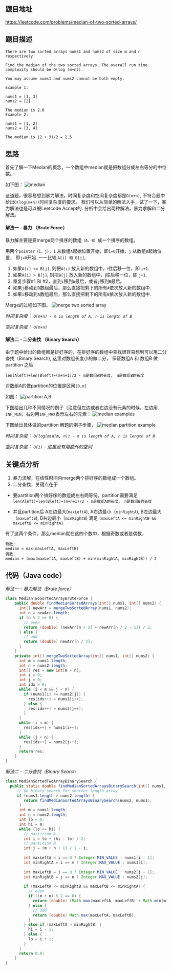 ## 题目地址
https://leetcode.com/problems/median-of-two-sorted-arrays/

## 题目描述
```
There are two sorted arrays nums1 and nums2 of size m and n respectively.

Find the median of the two sorted arrays. The overall run time complexity should be O(log (m+n)).

You may assume nums1 and nums2 cannot be both empty.

Example 1:

nums1 = [1, 3]
nums2 = [2]

The median is 2.0
Example 2:

nums1 = [1, 2]
nums2 = [3, 4]

The median is (2 + 3)/2 = 2.5
```

## 思路
首先了解一下Median的概念，一个数组中median就是把数组分成左右等分的中位数。

如下图：
![median](../../../../resources/img/4.median-of-two-sorted-array-1.jpg)

这道题，很容易想到暴力解法，时间复杂度和空间复杂度都是`O(m+n)`, 不符合题中给出`O(log(m+n))`时间复杂度的要求。
我们可以从简单的解法入手，试了一下，暴力解法也是可以被Leetcode Accept的. 分析中会给出两种解法，暴力求解和二分解法。

#### 解法一 - 暴力 （Brute Force）
暴力解主要是要merge两个排序的数组`（A，B）`成一个排序的数组。

用两个`pointer（i，j）`，`i` 从数组`A`起始位置开始，即`i=0`开始，`j` 从数组`B`起始位置， 即`j=0`开始. 
一一比较 `A[i] 和 B[j]`, 
1. 如果`A[i] <= B[j]`, 则把`A[i]` 放入新的数组中，i往后移一位，即 `i+1`.
2. 如果`A[i] > B[j]`, 则把`B[j]` 放入新的数组中，j往后移一位，即 `j+1`.
3. 重复步骤#1 和 #2，直到`i`移到`A`最后，或者`j`移到`B`最后。
4. 如果`j`移动到`B`数组最后，那么直接把剩下的所有`A`依次放入新的数组中. 
5. 如果`i`移动到`A`数组最后，那么直接把剩下的所有`B`依次放入新的数组中.

Merge的过程如下图。
![merge two sorted array](../../../../resources/img/4.median-of-two-sorted-array-2.jpg)


*时间复杂度： `O(m+n) - m is length of A, n is length of B`*

*空间复杂度： `O(m+n)`*

#### 解法二 - 二分查找 （Binary Search）
由于题中给出的数组都是排好序的，在排好序的数组中查找很容易想到可以用二分查找（Binary Search), 这里对数组长度小的做二分，
保证数组A 和 数组B 做partition 之后

`len(Aleft)+len(Bleft)=(m+n+1)/2 - m是数组A的长度， n是数组B的长度`

对数组A的做partition的位置是区间`[0,m]`

如图：
![partition A,B](../../../../resources/img/4.median-of-two-sorted-array-3.png)

下图给出几种不同情况的例子（注意但左边或者右边没有元素的时候，左边用`INF_MIN`，右边用`INF_MAX`表示左右的元素：
![median examples](../../../../resources/img/4.median-of-two-sorted-array-5.png)

下图给出具体做的partition 解题的例子步骤，
![median partition example](../../../../resources/img/4.median-of-two-sorted-array-4.png)

*时间复杂度： `O(log(min(m, n)) - m is length of A, n is length of B`*

*空间复杂度： `O(1)` - 这里没有用额外的空间*

## 关键点分析
1. 暴力求解，在线性时间内merge两个排好序的数组成一个数组。
2. 二分查找，关键点在于
  - 要partition两个排好序的数组成左右两等份，partition需要满足`len(Aleft)+len(Bleft)=(m+n+1)/2 - m是数组A的长度， n是数组B的长度`
 
  - 并且partition后 A左边最大(`maxLeftA`), A右边最小（`minRightA`), B左边最大（`maxLeftB`), B右边最小（`minRightB`) 满足
`(maxLeftA <= minRightB && maxLeftB <= minRightA)`

有了这两个条件，那么median就在这四个数中，根据奇数或者是偶数，
```
奇数：
median = max(maxLeftA, maxLeftB)
偶数：
median = (max(maxLeftA, maxLeftB) + min(minRightA, minRightB)) / 2
```

## 代码（Java code）
*解法一 - 暴力解法（Brute force）*
```java
class MedianTwoSortedArrayBruteForce {
    public double findMedianSortedArrays(int[] nums1, int[] nums2) {
      int[] newArr = mergeTwoSortedArray(nums1, nums2);
      int n = newArr.length;
      if (n % 2 == 0) {
        // even
        return (double) (newArr[n / 2] + newArr[n / 2 - 1]) / 2;
      } else {
        // odd
        return (double) newArr[n / 2];
      }
    }
    private int[] mergeTwoSortedArray(int[] nums1, int[] nums2) {
      int m = nums1.length;
      int n = nums2.length;
      int[] res = new int[m + n];
      int i = 0;
      int j = 0;
      int idx = 0;
      while (i < m && j < n) {
        if (nums1[i] <= nums2[j]) {
          res[idx++] = nums1[i++];
        } else {
          res[idx++] = nums2[j++];
        }
      }
      while (i < m) {
        res[idx++] = nums1[i++];
      }
      while (j < n) {
        res[idx++] = nums2[j++];
      }
      return res;
    }
}
```
*解法二 - 二分查找（Binary Search*
```java
class MedianSortedTwoArrayBinarySearch {
  public static double findMedianSortedArraysBinarySearch(int[] nums1, int[] nums2) {
     // do binary search for shorter length array 
     if (nums1.length > nums2.length) {
        return findMedianSortedArraysBinarySearch(nums2, nums1);
      }
      int m = nums1.length;
      int n = nums2.length;
      int lo = 0;
      int hi = m;
      while (lo <= hi) {
        // partition A
        int i = lo + (hi - lo) / 2;
        // partition B
        int j = (m + n + 1) / 2 - i;
        
        int maxLeftA = i == 0 ? Integer.MIN_VALUE : nums1[i - 1];
        int minRightA = i == m ? Integer.MAX_VALUE : nums1[i];
  
        int maxLeftB = j == 0 ? Integer.MIN_VALUE : nums2[j - 1];
        int minRightB = j == n ? Integer.MAX_VALUE : nums2[j];
  
        if (maxLeftA <= minRightB && maxLeftB <= minRightA) {
          // even
          if ((m + n) % 2 == 0) {
            return (double) (Math.max(maxLeftA, maxLeftB) + Math.min(minRightA, minRightB)) / 2;
          } else {
            // odd
            return (double) Math.max(maxLeftA, maxLeftB);
          }
        } else if (maxLeftA > minRightB) {
          hi = i - 1;
        } else {
          lo = i + 1;
        }
      }
      return 0.0;
    }
}
```

